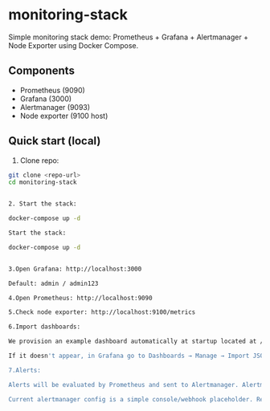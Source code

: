 # monitoring-stack

Simple monitoring stack demo: Prometheus + Grafana + Alertmanager + Node Exporter using Docker Compose.

## Components
- Prometheus (9090)
- Grafana (3000)
- Alertmanager (9093)
- Node exporter (9100 host)

## Quick start (local)

1. Clone repo:
```bash
git clone <repo-url>
cd monitoring-stack


2. Start the stack:

docker-compose up -d

Start the stack:

docker-compose up -d


3.Open Grafana: http://localhost:3000

Default: admin / admin123

4.Open Prometheus: http://localhost:9090

5.Check node exporter: http://localhost:9100/metrics

6.Import dashboards:

We provision an example dashboard automatically at startup located at /var/lib/grafana/dashboards/simple-node-dashboard.json.

If it doesn't appear, in Grafana go to Dashboards → Manage → Import JSON and paste grafana/dashboards/simple-node-dashboard.json.

7.Alerts:

Alerts will be evaluated by Prometheus and sent to Alertmanager. Alertmanager is at http://localhost:9093

Current alertmanager config is a simple console/webhook placeholder. Replace with Slack/Email config for production.
